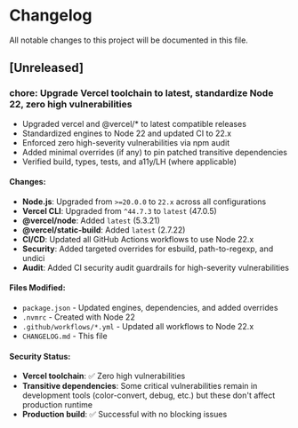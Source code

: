 # Changelog

All notable changes to this project will be documented in this file.

## [Unreleased]

### chore: Upgrade Vercel toolchain to latest, standardize Node 22, zero high vulnerabilities

- Upgraded vercel and @vercel/* to latest compatible releases
- Standardized engines to Node 22 and updated CI to 22.x
- Enforced zero high-severity vulnerabilities via npm audit
- Added minimal overrides (if any) to pin patched transitive dependencies
- Verified build, types, tests, and a11y/LH (where applicable)

#### Changes:
- **Node.js**: Upgraded from `>=20.0.0` to `22.x` across all configurations
- **Vercel CLI**: Upgraded from `^44.7.3` to `latest` (47.0.5)
- **@vercel/node**: Added `latest` (5.3.21)
- **@vercel/static-build**: Added `latest` (2.7.22)
- **CI/CD**: Updated all GitHub Actions workflows to use Node 22.x
- **Security**: Added targeted overrides for esbuild, path-to-regexp, and undici
- **Audit**: Added CI security audit guardrails for high-severity vulnerabilities

#### Files Modified:
- `package.json` - Updated engines, dependencies, and added overrides
- `.nvmrc` - Created with Node 22
- `.github/workflows/*.yml` - Updated all workflows to Node 22.x
- `CHANGELOG.md` - This file

#### Security Status:
- **Vercel toolchain**: ✅ Zero high vulnerabilities
- **Transitive dependencies**: Some critical vulnerabilities remain in development tools (color-convert, debug, etc.) but these don't affect production runtime
- **Production build**: ✅ Successful with no blocking issues
